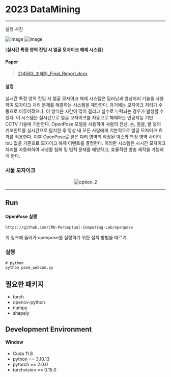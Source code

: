 # 2023 DataMining

-----------------
실행 사진 

![image](https://github.com/johaewon/openpose-code/assets/108321733/8931a96b-1768-49b8-8d02-f6327966412d)
![image](https://github.com/johaewon/openpose-code/assets/108321733/33cabae8-1c82-4f4c-bb09-72a68cf2c17d)

[**실시간 특정 영역 진입 시 얼굴 모자이크 해제 시스템**]


#### Paper
> [214583_조혜원_Final_Report.docx](https://github.com/johaewon/2023DataMining/files/13696543/214583_._Final_Report.docx)



#### 설명
실시간 특정 영역 진입 시 얼굴 모자이크 해제 시스템은 딥러닝과 영상처리 기술을 사용하여 모자이크 처리 문제를 해결하는 시스템을 제안한다. 과거에는 모자이크 처리가 수동으로 이루어졌으나, 이 방식은 시간이 많이 걸리고 실수로 누락되는 경우가 발생할 수 있다. 이 시스템은 실시간으로 얼굴 모자이크를 자동으로 해제하는 인공지능 기반 CCTV 기술에 기반한다. OpenPose 모델을 사용하여 사람의 전신, 손, 얼굴, 발 등의 키포인트를 실시간으로 탐지한 후 영상 내 모든 사람에게 기본적으로 얼굴 모자이크 효과를 적용한다. 이후 OpenPose로 얻은 다리 영역의 확장된 박스와 특정 영역 사이의 IoU 값을 기준으로 모자이크 해제 이벤트를 결정한다. 이러한 시스템은 시시간 모자이크 처리를 자동화하여 사생활 침해 및 법적 문제를 예방하고, 효율적인 방송 제작을 가능하게 한다.



### 사물 모자이크

<p align="center">
<img src="./image/option_2_test.gif" alt="option_2"/>
</p>

***



## Run


#### OpenPose 실행
```
https://github.com/CMU-Perceptual-Computing-Lab/openpose
```
위 링크에 들어가 openpose를 실행하기 위한 설치 방법을 따르기.

### 실행
```
# python
python pose_webcam.py
```


## 필요한 패키지

* torch
* opencv-python
* numpy
* shapely

## Development Environment
#### Window
* Cuda 11.8
* python == 3.10.13
* pytorch == 2.0.0
* torchvision == 0.15.0

